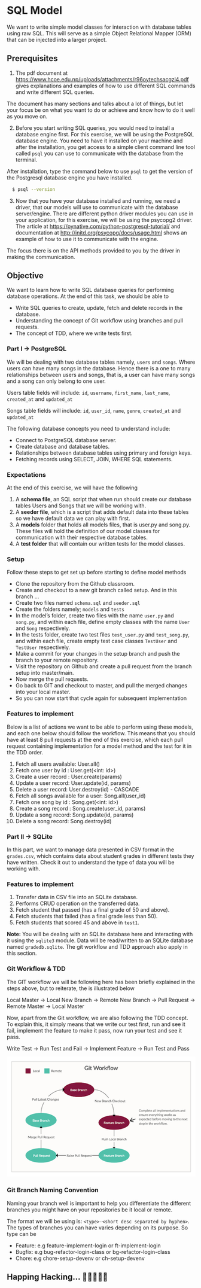 # SQL Model

We want to write simple model classes for interaction with database tables using raw SQL. This will serve as a simple Object Relational Mapper (ORM) that can be injected into a larger project.

## Prerequisites

1. The pdf document at https://www.hcoe.edu.np/uploads/attachments/r96oytechsacgzi4.pdf gives explanations and examples of how to use different SQL commands and write different SQL queries.

The document has many sections and talks about a lot of things, but let your focus be on what you want to do or achieve and know how to do it well as you move on.

2. Before you start writing SQL queries, you would need to install a database engine first. For this exercise, we will be using the PostgreSQL database engine. You need to have it installed on your machine and after the installation, you get access to a simple client command line tool called `psql` you can use to communicate with the database from the terminal.

After installation, type the command below to use `psql` to get the version of the Postgresql database engine you have installed.

```bash
  $ psql --version
```

3. Now that you have your database installed and running, we need a driver, that our models will use to communicate with the database server/engine. There are different python driver modules you can use in your application, for this exercise, we will be using the psycopg2 driver. The article at https://pynative.com/python-postgresql-tutorial/ and documentation at http://initd.org/psycopg/docs/usage.html shows an example of how to use it to communicate with the engine.

The focus there is on the API methods provided to you by the driver in making the communication.

## Objective 

We want to learn how to write SQL database queries for performing database operations. At the end of this task, we should be able to

- Write SQL queries to create, update, fetch and delete records in the database.
- Understanding the concept of Git workflow using branches and pull requests.
- The concept of TDD, where we write tests first.

### Part I → PostgreSQL

We will be dealing with two database tables namely, `users` and `songs`. Where users can have many songs in the database. Hence there is a one to many relationships between users and songs, that is, a user can have many songs and a song can only belong to one user.

Users table fields will include: `id`, `username`, `first_name`, `last_name`, `created_at` and `updated_at`

Songs table fields will include: `id`, `user_id`, `name`, `genre`, `created_at` and `updated_at`

The following database concepts you need to understand include:

- Connect to PostgreSQL database server.
- Create database and database tables.
- Relationships between database tables using primary and foreign keys.
- Fetching records using SELECT, JOIN, WHERE SQL statements.

### Expectations

At the end of this exercise, we will have the following

1. A **schema file**, an SQL script that when run should create our database tables Users and Songs that we will be working with.
2. A **seeder file**, which is a script that adds default data into these tables so we have default data we can play with first.
3. A **models** folder that holds all models files, that is user.py and song.py. These files will hold the definition of our model classes for communication with their respective database tables.
4. A **test folder** that will contain our written tests for the model classes.

### Setup

Follow these steps to get set up before starting to define model methods

- Clone the repository from the Github classroom.
- Create and checkout to a new git branch called setup. And in this branch ...
- Create two files named `schema.sql` and `seeder.sql`
- Create the folders namely; `models` and `tests`
- In the model’s folder, create two files with the name `user.py` and `song.py`, and within each file, define empty classes with the name `User` and `Song` respectively.
- In the tests folder, create two test files `test_user.py` and `test_song.py`, and within each file, create empty test case classes `TestUser` and `TestUser` respectively.
- Make a commit for your changes in the setup branch and push the branch to your remote repository.
- Visit the repository on Github and create a pull request from the branch setup into master/main.
- Now merge the pull requests.
- Go back to GIT and checkout to master, and pull the merged changes into your local master.
- So you can now start that cycle again for subsequent implementation

### Features to implement

Below is a list of actions we want to be able to perform using these models, and each one below should follow the workflow. This means that you should have at least 8 pull requests at the end of this exercise, which each pull request containing implementation for a model method and the test for it in the TDD order.

1. Fetch all users available: User.all()
2. Fetch one user by id : User.get(<int: id>)
3. Create a user record : User.create(params)
4. Update a user record: User.update(id, params)
5. Delete a user record: User.destroy(id) - CASCADE
6. Fetch all songs available for a user: Song.all(user_id)
7. Fetch one song by id : Song.get(<int: id>)
8. Create a song record : Song.create(user_id, params)
9. Update a song record: Song.update(id, params)
10. Delete a song record: Song.destroy(id)

### Part II → SQLite

In this part, we want to manage data presented in CSV format in the `grades.csv`, which contains data about student grades in different tests they have written. Check it out to understand the type of data you will be working with.

### Features to implement

1. Transfer data in CSV file into an SQLite database.
2. Performs CRUD operation on the transferred data.
3. Fetch student that passed (has a final grade of 50 and above).
4. Fetch students that failed (has a final grade less than 50).
5. Fetch students that scored 45 and above in `test1`.

**Note:**
You will be dealing with an SQLite database here and interacting with it using the `sqlite3` module.
Data will be read/written to an SQLite database named `gradedb.sqlite`.
The git workflow and TDD approach also apply in this section.

### Git Workflow & TDD

The GIT workflow we will be following here has been briefly explained in the steps above, but to reiterate, the is illustrated below

Local Master -> Local New Branch -> Remote New Branch -> Pull Request -> Remote Master -> Local Master

Now, apart from the Git workflow, we are also following the TDD concept. To explain this, it simply means that we write our test first, run and see it fail, implement the feature to make it pass, now run your test and see it pass.

Write Test -> Run Test and Fail -> Implement Feature -> Run Test and Pass

![Git Workflow](assets/git_workflow.png)

### Git Branch Naming Convention

Naming your branch well is important to help you differentiate the different branches you might have on your repositories be it local or remote.

The format we will be using is:  `<type>-<short desc separated by hyphen>`. The types of branches you can have varies depending on its purpose. So type can be

- Feature: e.g  feature-implement-login or ft-implement-login 
- Bugfix: e.g  bug-refactor-login-class or bg-refactor-login-class
- Chore: e.g  chore-setup-devenv or ch-setup-devenv


## Happing Hacking... 🎉🎉✨✨🎇